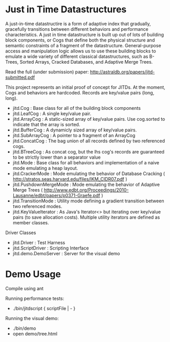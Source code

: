 Just in Time Datastructures
====

A just-in-time datastructire is a form of adaptive index that gradually, gracefully transitions between different behaviors and performance characteristics.  A just in time datastructure is built up out of lots of building block components, or Cogs that define both the physical structure and semantic constraints of a fragment of the datastructure.  General-purpose access and manipulation logic allows us to use these building blocks to emulate a wide variety of different classical datastructures, such as B-Trees, Sorted Arrays, Cracked Databases, and Adaptive Merge Trees.  

Read the full (under submission) paper: http://astraldb.org/papers/jitd-submitted.pdf

This project represents an initial proof of concept for JITDs.  At the moment, Cogs and behaviors are hardcoded.  Records are key/value pairs (long, long).

* jitd.Cog : Base class for all of the building block components
* jitd.LeafCog : A single key/value pair.
* jitd.ArrayCog : A static-sized array of key/value pairs.  Use cog.sorted to indicate that the array is sorted.
* jitd.BufferCog : A dynamicly sized array of key/value pairs.
* jitd.SubArrayCog : A pointer to a fragment of an ArrayCog
* jitd.ConcatCog : The bag union of all records defined by two referenced cogs.
* jitd.BTreeCog : As concat cog, but the lhs cog's records are guaranteed to be strictly lower than a separator value
* jitd.Mode : Base class for all behaviors and implementation of a naive mode emulating a heap layout.
* jitd.CrackerMode : Mode emulating the behavior of Database Cracking ( http://stratos.seas.harvard.edu/files/IKM_CIDR07.pdf )
* jitd.PushdownMergeMode : Mode emulating the behavior of Adaptive Merge Trees ( http://www.edbt.org/Proceedings/2010-Lausanne/edbt/papers/p0371-Graefe.pdf )
* jitd.TransitionMode : Utility mode defining a gradient transition between two referenced modes.
* jitd.KeyValueIterator : As Java's Iterator<> but iterating over key/value pairs (to save allocation costs).  Multiple utility iterators are defined as member classes.

Driver Classes
* jitd.Driver : Test Harness
* jitd.ScriptDriver : Scripting Interface
* jitd.demo.DemoServer : Server for the visual demo

Demo Usage
====

Compile using ant

Running performance tests: 
* ./bin/jitdscript { scriptFile | - }

Running the visual demo: 
* ./bin/demo
* open demo/tree.html
